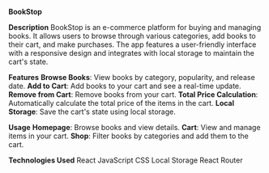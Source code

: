 **BookStop**

**Description**
BookStop is an e-commerce platform for buying and managing books. It allows users to browse through various categories, add books to their cart, and make purchases. The app features a user-friendly interface with a responsive design and integrates with local storage to maintain the cart's state.

**Features**
**Browse Books**: View books by category, popularity, and release date.
**Add to Cart**: Add books to your cart and see a real-time update.
**Remove from Cart**: Remove books from your cart.
**Total Price Calculation**: Automatically calculate the total price of the items in the cart.
**Local Storage**: Save the cart's state using local storage.

**Usage**
**Homepage**: Browse books and view details.
**Cart**: View and manage items in your cart.
**Shop**: Filter books by categories and add them to the cart.

**Technologies Used**
React
JavaScript
CSS
Local Storage
React Router
